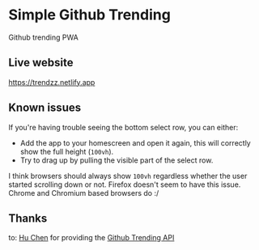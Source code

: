 # Simple Github Trending

Github trending PWA

## Live website

https://trendzz.netlify.app

## Known issues

If you're having trouble seeing the bottom select row, you can either:

- Add the app to your homescreen and open it again, this will correctly show the full height (`100vh`).
- Try to drag up by pulling the visible part of the select row.

I think browsers should always show `100vh` regardless whether the user started scrolling down or not.
Firefox doesn't seem to have this issue. Chrome and Chromium based browsers do :/

## Thanks

to: [Hu Chen](https://github.com/huchenme) for providing the [Github Trending API](https://github.com/huchenme/github-trending-api)

